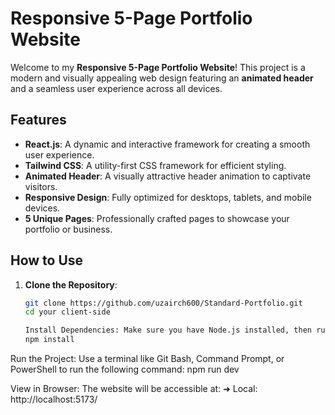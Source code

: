 # Responsive 5-Page Portfolio Website

Welcome to my **Responsive 5-Page Portfolio Website**! This project is a modern and visually appealing web design featuring an **animated header** and a seamless user experience across all devices.

## Features

- **React.js**: A dynamic and interactive framework for creating a smooth user experience.
- **Tailwind CSS**: A utility-first CSS framework for efficient styling.
- **Animated Header**: A visually attractive header animation to captivate visitors.
- **Responsive Design**: Fully optimized for desktops, tablets, and mobile devices.
- **5 Unique Pages**: Professionally crafted pages to showcase your portfolio or business.

## How to Use

1. **Clone the Repository**:
   ```bash
   git clone https://github.com/uzairch600/Standard-Portfolio.git
   cd your client-side

   Install Dependencies: Make sure you have Node.js installed, then run:
   npm install

Run the Project: Use a terminal like Git Bash, Command Prompt, or PowerShell to run the following command:
npm run dev

View in Browser: The website will be accessible at:
  ➜  Local:   http://localhost:5173/

